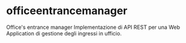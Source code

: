 # officeentrancemanager
Office's entrance manager
Implementazione di API REST per una Web Application di gestione degli ingressi in ufficio.
